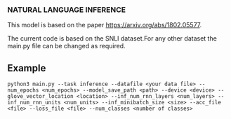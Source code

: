 ### NATURAL LANGUAGE INFERENCE
This model is based on the paper https://arxiv.org/abs/1802.05577.

The current code is based on the SNLI dataset.For any other dataset the main.py file can be changed as required. 
## Example
```
python3 main.py --task inference --datafile <your data file> --num_epochs <num_epochs> --model_save_path <path> --device <device> --glove_vector_location <location> --inf_num_rnn_layers <num_layers> --inf_num_rnn_units <num_units> --inf_minibatch_size <size> --acc_file <file> --loss_file <file> --num_classes <number of classes>
```
